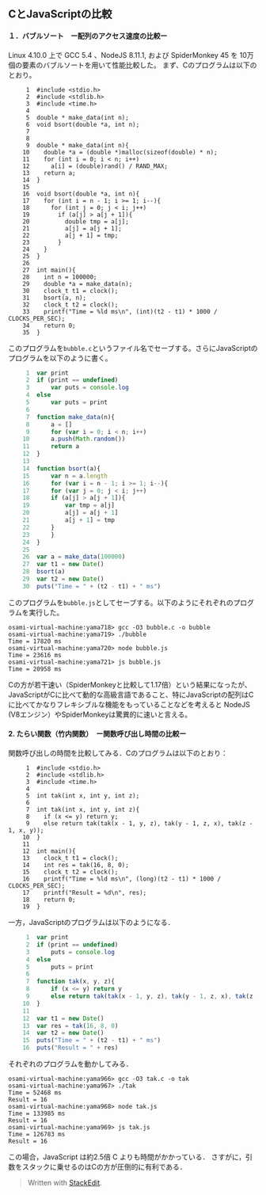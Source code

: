 ﻿
## CとJavaScriptの比較

#### １．バブルソート　ー配列のアクセス速度の比較ー

Linux 4.10.0 上で GCC 5.4 、NodeJS 8.11.1, および SpiderMonkey 45 を 10万個の要素のバブルソートを用いて性能比較した。 まず、Cのプログラムは以下のとおり。
```
     1	#include <stdio.h>
     2	#include <stdlib.h>
     3	#include <time.h>
     4	
     5	double * make_data(int n);
     6	void bsort(double *a, int n);
     7	
     8	
     9	double * make_data(int n){
    10	  double *a = (double *)malloc(sizeof(double) * n);
    11	  for (int i = 0; i < n; i++)
    12	    a[i] = (double)rand() / RAND_MAX;
    13	  return a;
    14	}
    15	
    16	void bsort(double *a, int n){
    17	  for (int i = n - 1; i >= 1; i--){
    18	    for (int j = 0; j < i; j++)
    19	      if (a[j] > a[j + 1]){
    20	        double tmp = a[j];
    21	        a[j] = a[j + 1];
    22	        a[j + 1] = tmp;
    23	      }
    24	  }
    25	}
    26	
    27	int main(){
    28	  int n = 100000;
    29	  double *a = make_data(n);
    30	  clock_t t1 = clock();
    31	  bsort(a, n);
    32	  clock_t t2 = clock();
    33	  printf("Time = %ld ms\n", (int)(t2 - t1) * 1000 / CLOCKS_PER_SEC);
    34	  return 0;
    35	}
```

このプログラムを`bubble.c`というファイル名でセーブする。さらにJavaScriptのプログラムを以下のように書く。

```javascript
     1	var print
     2	if (print == undefined)
     3	    var puts = console.log
     4	else
     5	    var puts = print
     6	
     7	function make_data(n){
     8	    a = []
     9	    for (var i = 0; i < n; i++)
    10		a.push(Math.random())
    11	    return a
    12	}
    13	
    14	function bsort(a){
    15	    var n = a.length
    16	    for (var i = n - 1; i >= 1; i--){
    17		for (var j = 0; j < i; j++)
    18		if (a[j] > a[j + 1]){
    19		    var tmp = a[j]
    20		    a[j] = a[j + 1]
    21		    a[j + 1] = tmp
    22		}
    23	    }
    24	}
    25	
    26	var a = make_data(100000)
    27	var t1 = new Date()
    28	bsort(a)
    29	var t2 = new Date()
    30	puts("Time = " + (t2 - t1) + " ms")
```
このプログラムを`bubble.js`としてセーブする。以下のようにそれぞれのプログラムを実行した。
```
osami-virtual-machine:yama718> gcc -O3 bubble.c -o bubble
osami-virtual-machine:yama719> ./bubble 
Time = 17820 ms
osami-virtual-machine:yama720> node bubble.js
Time = 23616 ms
osami-virtual-machine:yama721> js bubble.js
Time = 20958 ms
```
Cの方が若干速い（SpiderMonkeyと比較して1.17倍）という結果になったが、 JavaScriptがCに比べて動的な高級言語であること、特にJavaScriptの配列はCに比べてかなりフレキシブルな機能をもっていることなどを考えると NodeJS (V8エンジン）やSpiderMonkeyは驚異的に速いと言える。

####  2. たらい関数（竹内関数）　ー関数呼び出し時間の比較ー

関数呼び出しの時間を比較してみる．Cのプログラムは以下のとおり：
```
     1	#include <stdio.h>
     2	#include <stdlib.h>
     3	#include <time.h>
     4	
     5	int tak(int x, int y, int z);
     6	
     7	int tak(int x, int y, int z){
     8	  if (x <= y) return y;
     9	  else return tak(tak(x - 1, y, z), tak(y - 1, z, x), tak(z - 1, x, y));
    10	}
    11	
    12	int main(){
    13	  clock_t t1 = clock();
    14	  int res = tak(16, 8, 0);
    15	  clock_t t2 = clock();
    16	  printf("Time = %ld ms\n", (long)(t2 - t1) * 1000 / CLOCKS_PER_SEC);
    17	  printf("Result = %d\n", res);
    18	  return 0;
    19	}
```

一方，JavaScriptのプログラムは以下のようになる．
```javascript
     1	var print
     2	if (print == undefined)
     3	    puts = console.log
     4	else
     5	    puts = print
     6	
     7	function tak(x, y, z){
     8	    if (x <= y) return y
     9	    else return tak(tak(x - 1, y, z), tak(y - 1, z, x), tak(z - 1, x, y))
    10	}
    11	
    12	var t1 = new Date()
    13	var res = tak(16, 8, 0)
    14	var t2 = new Date()
    15	puts("Time = " + (t2 - t1) + " ms")
    16	puts("Result = " + res)
```
それぞれのプログラムを動かしてみる．
```
osami-virtual-machine:yama966> gcc -O3 tak.c -o tak
osami-virtual-machine:yama967> ./tak
Time = 52468 ms
Result = 16
osami-virtual-machine:yama968> node tak.js
Time = 133985 ms
Result = 16
osami-virtual-machine:yama969> js tak.js
Time = 126783 ms
Result = 16
```
この場合，JavaScript は約2.5倍 C よりも時間がかかっている． さすがに，引数をスタックに乗せるのはCの方が圧倒的に有利である．

> Written with [StackEdit](https://stackedit.io/).
